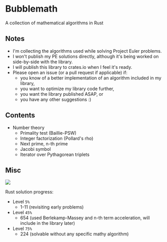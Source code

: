 # Bubblemath

A collection of mathematical algorithms in Rust

## Notes

* I'm collecting the algorithms used while solving Project Euler problems.
* I won't publish my PE solutions directly, although it's being worked on side-by-side with the library.
* I will publish this library to crates.io when I feel it's ready.
* Please open an issue (or a pull request if applicable) if:
    * you know of a better implementation of an algorithm included in my library,
    * you want to optimize my library code further,
    * you want the library published ASAP, or
    * you have any other suggestions :)

## Contents

* Number theory
    * Primality test (Baillie-PSW)
    * Integer factorization (Pollard's rho)
    * Next prime, n-th prime
    * Jacobi symbol
    * Iterator over Pythagorean triplets

## Misc

![](https://projecteuler.net/profile/Bubbler.png)

Rust solution progress:

* Level `5%`
    * 1-11 (revisiting early problems)
* Level `45%`
    * 654 (used Berlekamp-Massey and n-th term acceleration, will include in the library later)
* Level `75%`
    * 224 (solvable without any specific mathy algorithm)